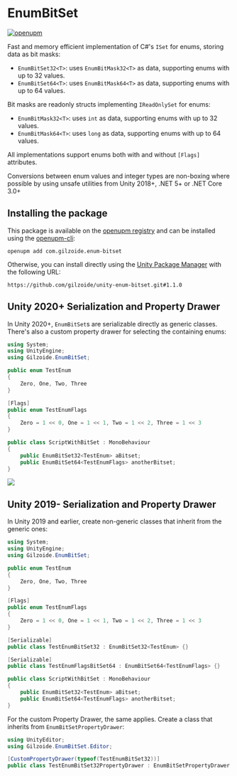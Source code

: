# EnumBitSet
[![openupm](https://img.shields.io/npm/v/com.gilzoide.enum-bitset?label=openupm&registry_uri=https://package.openupm.com)](https://openupm.com/packages/com.gilzoide.enum-bitset/)

Fast and memory efficient implementation of C#'s `ISet` for enums, storing data as bit masks:
- `EnumBitSet32<T>`: uses `EnumBitMask32<T>` as data, supporting enums with up to 32 values.
- `EnumBitSet64<T>`: uses `EnumBitMask64<T>` as data, supporting enums with up to 64 values.

Bit masks are readonly structs implementing `IReadOnlySet` for enums:
- `EnumBitMask32<T>`: uses `int` as data, supporting enums with up to 32 values.
- `EnumBitMask64<T>`: uses `long` as data, supporting enums with up to 64 values.

All implementations support enums both with and without `[Flags]` attributes.

Conversions between enum values and integer types are non-boxing where possible by using unsafe utilities from Unity 2018+, .NET 5+ or .NET Core 3.0+


## Installing the package
This package is available on the [openupm registry](https://openupm.com/) and can be installed using the [openupm-cli](https://github.com/openupm/openupm-cli):

```
openupm add com.gilzoide.enum-bitset
```

Otherwise, you can install directly using the [Unity Package Manager](https://docs.unity3d.com/Manual/Packages.html) with the following URL:

```
https://github.com/gilzoide/unity-enum-bitset.git#1.1.0
```


## Unity 2020+ Serialization and Property Drawer
In Unity 2020+, `EnumBitSet`s are serializable directly as generic classes.
There's also a custom property drawer for selecting the containing enums:

```cs
using System;
using UnityEngine;
using Gilzoide.EnumBitSet;

public enum TestEnum
{
    Zero, One, Two, Three
}

[Flags]
public enum TestEnumFlags
{
    Zero = 1 << 0, One = 1 << 1, Two = 1 << 2, Three = 1 << 3
}

public class ScriptWithBitSet : MonoBehaviour
{    
    public EnumBitSet32<TestEnum> aBitset;
    public EnumBitSet64<TestEnumFlags> anotherBitset;
}
```

![](Extras~/CustomDrawer.png)

## Unity 2019- Serialization and Property Drawer
In Unity 2019 and earlier, create non-generic classes that
inherit from the generic ones:

```cs
using System;
using UnityEngine;
using Gilzoide.EnumBitSet;

public enum TestEnum
{
    Zero, One, Two, Three
}

[Flags]
public enum TestEnumFlags
{
    Zero = 1 << 0, One = 1 << 1, Two = 1 << 2, Three = 1 << 3
}

[Serializable]
public class TestEnumBitSet32 : EnumBitSet32<TestEnum> {}

[Serializable]
public class TestEnumFlagsBitSet64 : EnumBitSet64<TestEnumFlags> {}

public class ScriptWithBitSet : MonoBehaviour
{
    public EnumBitSet32<TestEnum> aBitset;
    public EnumBitSet64<TestEnumFlags> anotherBitset;
}
```

For the custom Property Drawer, the same applies.
Create a class that inherits from `EnumBitSetPropertyDrawer`:

```cs
using UnityEditor;
using Gilzoide.EnumBitSet.Editor;

[CustomPropertyDrawer(typeof(TestEnumBitSet32))]
public class TestEnumBitSet32PropertyDrawer : EnumBitSetPropertyDrawer {}
```